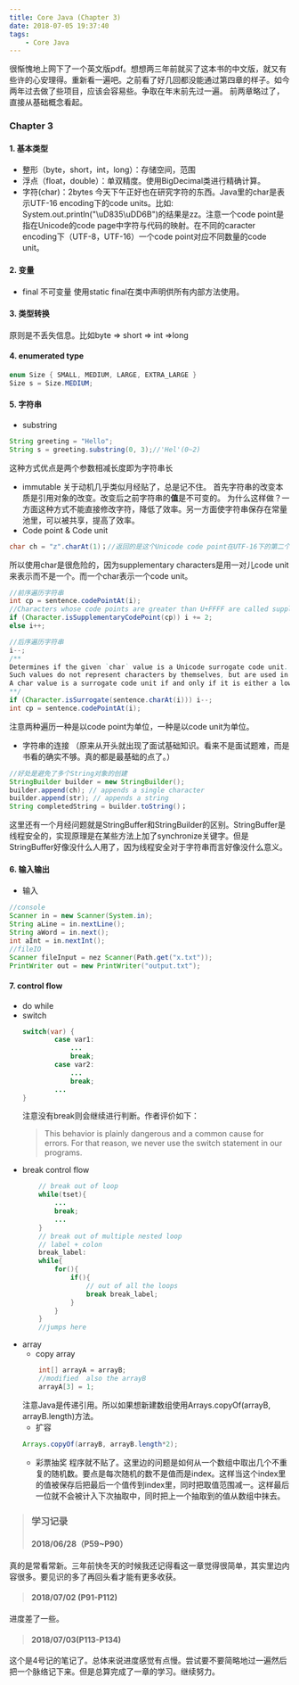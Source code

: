 ```yaml
---
title: Core Java (Chapter 3)
date: 2018-07-05 19:37:40
tags:
	- Core Java
---
```

很惭愧地上网下了一个英文版pdf。想想两三年前就买了这本书的中文版，就又有些许的心安理得。重新看一遍吧。之前看了好几回都没能通过第四章的样子。如今两年过去做了些项目，应该会容易些。争取在年末前先过一遍。
前两章略过了，直接从基础概念看起。

### Chapter 3
#### 1. 基本类型
* 整形（byte，short，int，long）：存储空间，范围
* 浮点（float，double）：单双精度。使用BigDecimal类进行精确计算。
* 字符(char)：2bytes
今天下午正好也在研究字符的东西。Java里的char是表示UTF-16 encoding下的code units。比如: System.out.println("\uD835\uDD6B")的结果是zz。注意一个code point是指在Unicode的code page中字符与代码的映射。在不同的caracter encoding下（UTF-8，UTF-16）一个code point对应不同数量的code unit。
#### 2. 变量
* final 不可变量
使用static final在类中声明供所有内部方法使用。
#### 3. 类型转换
原则是不丢失信息。比如byte => short => int =>long  
#### 4. enumerated type
```Java
enum Size { SMALL, MEDIUM, LARGE, EXTRA_LARGE }
Size s = Size.MEDIUM;
```
#### 5. 字符串
* substring 
```Java
String greeting = "Hello";
String s = greeting.substring(0, 3);//'Hel'(0~2)
```
这种方式优点是两个参数相减长度即为字符串长
* immutable
关于动机几乎类似月经贴了，总是记不住。
首先字符串的改变本质是引用对象的改变。改变后之前字符串的**值**是不可变的。
为什么这样做？一方面这种方式不能直接修改字符，降低了效率。另一方面使字符串保存在常量池里，可以被共享，提高了效率。
* Code point & Code unit
```Java
char ch = "𝕫".charAt(1)；//返回的是这个Unicode code point在UTF-16下的第二个code unit值
```

 所以使用char是很危险的，因为supplementary characters是用一对儿code unit来表示而不是一个。而一个char表示一个code unit。
```Java
//前序遍历字符串
int cp = sentence.codePointAt(i);
//Characters whose code points are greater than U+FFFF are called supplementary characters.
if (Character.isSupplementaryCodePoint(cp)) i += 2;
else i++;

//后序遍历字符串
i--;
/**
Determines if the given `char` value is a Unicode surrogate code unit.
Such values do not represent characters by themselves, but are used in the representation of [supplementary characters](https://docs.oracle.com/javase/8/docs/api/java/lang/Character.html#supplementary) in the UTF-16 encoding.
A char value is a surrogate code unit if and only if it is either a low-surrogate code unit or a high-surrogate code unit.
**/
if (Character.isSurrogate(sentence.charAt(i))) i--;
int cp = sentence.codePointAt(i);
```
注意两种遍历一种是以code point为单位，一种是以code unit为单位。
* 字符串的连接
（原来从开头就出现了面试基础知识。看来不是面试题难，而是书看的确实不够。真的都是最基础的点了。）
```Java
//好处是避免了多个String对象的创建
StringBuilder builder = new StringBuilder();
builder.append(ch); // appends a single character
builder.append(str); // appends a string
String completedString = builder.toString()；
```
这里还有一个月经问题就是StringBuffer和StringBuilder的区别。StringBuffer是线程安全的，实现原理是在某些方法上加了synchronize关键字。但是StringBuffer好像没什么人用了，因为线程安全对于字符串而言好像没什么意义。

#### 6. 输入输出
* 输入
```Java
//console
Scanner in = new Scanner(System.in);
String aLine = in.nextLine();
String aWord = in.next();
int aInt = in.nextInt();
//fileIO
Scanner fileInput = nez Scanner(Path.get("x.txt"));
PrintWriter out = new PrintWriter("output.txt"); 
```
#### 7. control flow 
* do while
* switch
	```Java
	switch(var) {
			case var1:
				...
				break;
			case var2:
				...
				break;
			...
	}
	```
	注意没有break则会继续进行判断。作者评价如下：
	> This behavior is
plainly dangerous and a common cause for errors. For that reason, we never use the switch
statement in our programs.
* break control flow
	```Java
		// break out of loop
		while(tset){
			...
			break;
			...
		}
		// break out of multiple nested loop
		// label + colon
		break_label:
		while{
			for(){
				if(){
					// out of all the loops
					break break_label;
				}
			}
		}
		//jumps here
	```
* array
	* copy array
	```Java
		int[] arrayA = arrayB;
		//modified  also the arrayB
		arrayA[3] = 1;
	```
	注意Java是传递引用。所以如果想新建数组使用Arrays.copyOf(arrayB, arrayB.length)方法。
	* 扩容
	```Java
	Arrays.copyOf(arrayB, arrayB.length*2);
	```	
	*	彩票抽奖
	程序就不贴了。这里边的问题是如何从一个数组中取出几个不重复的随机数。要点是每次随机的数不是值而是index。这样当这个index里的值被保存后把最后一个值传到index里，同时把取值范围减一。这样最后一位就不会被计入下次抽取中，同时把上一个抽取到的值从数组中抹去。


>### 学习记录
>#### 2018/06/28（P59~P90）
真的是常看常新。三年前快冬天的时候我还记得看这一章觉得很简单，其实里边内容很多。要见识的多了再回头看才能有更多收获。
>#### 2018/07/02 (P91-P112)
进度差了一些。
>#### 2018/07/03(P113-P134)
这个是4号记的笔记了。总体来说进度感觉有点慢。尝试要不要简略地过一遍然后把一个脉络记下来。但是总算完成了一章的学习。继续努力。